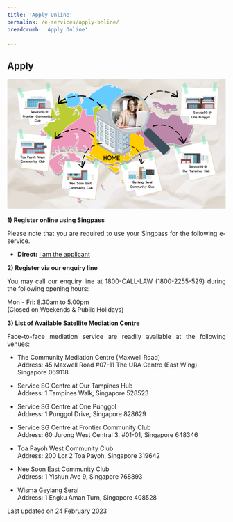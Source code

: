 ```yaml
---
title: 'Apply Online'
permalink: /e-services/apply-online/
breadcrumb: 'Apply Online'

---
```



## Apply

<div class="image"><img src="/images/SGmap.png/" style="width:600px" title="Apply Online" alt="Apply Online"></div>


**1) Register online using Singpass**

<p style="text-align: justify">Please note that you are required to use your Singpass for the following e-service.</p>

* **Direct:**  [I am the applicant](https://eservices.mlaw.gov.sg/cmc/mediatorsportal/direct-intake/)

 
**2) Register via our enquiry line**

<p style="text-align: justify">You may call our enquiry line at 1800-CALL-LAW (1800-2255-529) during the following opening hours:</p>

Mon - Fri: 8.30am to 5.00pm<br>
(Closed on Weekends & Public Holidays)


**3) List of Available Satellite Mediation Centre**

<p style="text-align: justify">Face-to-face mediation service are readily available at the following venues:</p>

- The Community Mediation Centre (Maxwell Road)<br>
  Address: 45 Maxwell Road #07-11 The URA Centre (East Wing) Singapore 069118<br>
  
- Service SG Centre at Our Tampines Hub<br>
  Address: 1 Tampines Walk, Singapore 528523<br>
  
- Service SG Centre at One Punggol<br>
  Address: 1 Punggol Drive, Singapore 828629<br>
  
- Service SG Centre at Frontier Community Club<br>
  Address: 60 Jurong West Central 3, #01-01, Singapore 648346<br>
  
- Toa Payoh West Community Club<br>
  Address: 200 Lor 2 Toa Payoh, Singapore 319642<br>
  
- Nee Soon East Community Club<br>
  Address: 1 Yishun Ave 9, Singapore 768893<br>
  
- Wisma Geylang Serai<br>
  Address: 1 Engku Aman Turn, Singapore 408528<br>

<p class="right-side-updated">Last updated on 24 February 2023</p> 
